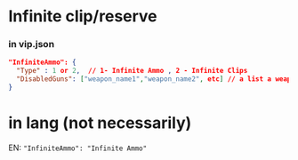# Infinite clip/reserve

### in vip.json
```json
"InfiniteAmmo": {
  "Type" : 1 or 2,  // 1- Infinite Ammo , 2 - Infinite Clips
  "DisabledGuns": ["weapon_name1","weapon_name2", etc] // a list a weapons where plugin will not do anything, if empty will work with every weapon
}
```

# in lang (not necessarily)
EN: `"InfiniteAmmo": "Infinite Ammo"`